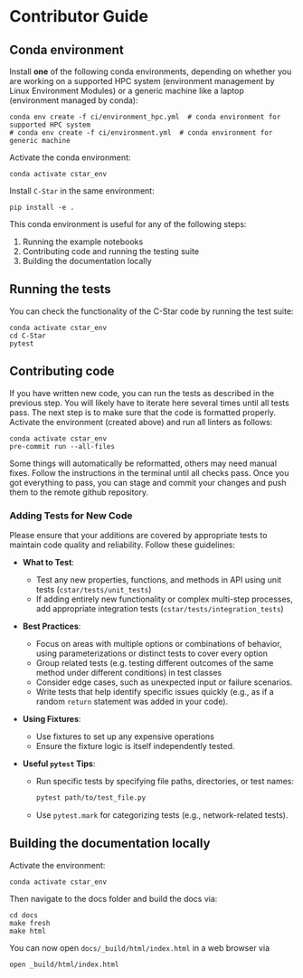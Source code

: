 ```{include} disclaimer.md
```

# Contributor Guide

## Conda environment

Install **one** of the following conda environments, depending on whether you are working on a supported HPC system (environment management by Linux Environment Modules) or a generic machine like a laptop (environment managed by conda):

```
conda env create -f ci/environment_hpc.yml  # conda environment for supported HPC system
# conda env create -f ci/environment.yml  # conda environment for generic machine
```

Activate the conda environment:
```
conda activate cstar_env
```

Install `C-Star` in the same environment:
```
pip install -e .
```

This conda environment is useful for any of the following steps:

1. Running the example notebooks
2. Contributing code and running the testing suite
3. Building the documentation locally


## Running the tests
You can check the functionality of the C-Star code by running the test suite:
```
conda activate cstar_env
cd C-Star
pytest
```

## Contributing code
If you have written new code, you can run the tests as described in the previous step. You will likely have to iterate here several times until all tests pass. The next step is to make sure that the code is formatted properly.
Activate the environment (created above) and run all linters as follows:

```
conda activate cstar_env
pre-commit run --all-files
```
Some things will automatically be reformatted, others may need manual fixes. Follow the instructions in the terminal until all checks pass. Once you got everything to pass, you can stage and commit your changes and push them to the remote github repository.


### Adding Tests for New Code

Please ensure that your additions are covered by appropriate tests to maintain code quality and reliability. Follow these guidelines:

- **What to Test**:
  - Test any new properties, functions, and methods in API using unit tests (`cstar/tests/unit_tests`)
  - If adding entirely new functionality or complex multi-step processes, add appropriate integration tests (`cstar/tests/integration_tests`)

- **Best Practices**:
  - Focus on areas with multiple options or combinations of behavior, using parameterizations or distinct tests to cover every option
  - Group related tests (e.g. testing different outcomes of the same method under different conditions) in test classes
  - Consider edge cases, such as unexpected input or failure scenarios.
  - Write tests that help identify specific issues quickly (e.g., as if a random `return` statement was added in your code).

- **Using Fixtures**:
  - Use fixtures to set up any expensive operations
  - Ensure the fixture logic is itself independently tested.

- **Useful `pytest` Tips**:
  - Run specific tests by specifying file paths, directories, or test names:
    ```bash
    pytest path/to/test_file.py
    ```
  - Use `pytest.mark` for categorizing tests (e.g., network-related tests).


## Building the documentation locally

Activate the environment:

```
conda activate cstar_env
```
Then navigate to the docs folder and build the docs via:
```
cd docs
make fresh
make html
```
You can now open `docs/_build/html/index.html` in a web browser via
```
open _build/html/index.html
```
